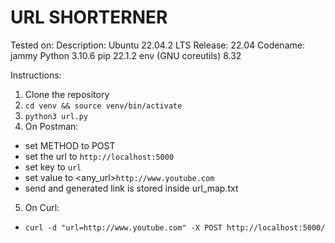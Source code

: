 # URL SHORTERNER
Tested on:
Description:	Ubuntu 22.04.2 LTS
Release:	22.04
Codename:	jammy
Python 3.10.6
pip 22.1.2 
env (GNU coreutils) 8.32

Instructions:
1. Clone the repository
2. ```cd venv && source venv/bin/activate```
3. ```python3 url.py```
4. On Postman:
- set METHOD to POST
- set the url to ```http://localhost:5000```
- set key to ```url```
- set value to <any_url>```http://www.youtube.com```
- send and generated link is stored inside url_map.txt
5. On Curl:
- ```curl -d "url=http://www.youtube.com" -X POST http://localhost:5000/```
```
